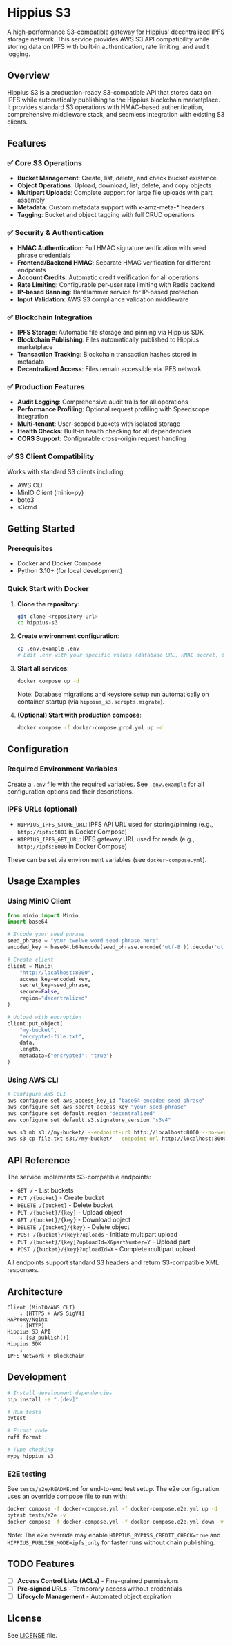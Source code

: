 # Hippius S3

A high-performance S3-compatible gateway for Hippius' decentralized IPFS storage network. This service provides AWS S3 API compatibility while storing data on IPFS with built-in authentication, rate limiting, and audit logging.

## Overview

Hippius S3 is a production-ready S3-compatible API that stores data on IPFS while automatically publishing to the Hippius blockchain marketplace. It provides standard S3 operations with HMAC-based authentication, comprehensive middleware stack, and seamless integration with existing S3 clients.

## Features

### ✅ Core S3 Operations

- **Bucket Management**: Create, list, delete, and check bucket existence
- **Object Operations**: Upload, download, list, delete, and copy objects
- **Multipart Uploads**: Complete support for large file uploads with part assembly
- **Metadata**: Custom metadata support with x-amz-meta-\* headers
- **Tagging**: Bucket and object tagging with full CRUD operations

### ✅ Security & Authentication

- **HMAC Authentication**: Full HMAC signature verification with seed phrase credentials
- **Frontend/Backend HMAC**: Separate HMAC verification for different endpoints
- **Account Credits**: Automatic credit verification for all operations
- **Rate Limiting**: Configurable per-user rate limiting with Redis backend
- **IP-based Banning**: BanHammer service for IP-based protection
- **Input Validation**: AWS S3 compliance validation middleware

### ✅ Blockchain Integration

- **IPFS Storage**: Automatic file storage and pinning via Hippius SDK
- **Blockchain Publishing**: Files automatically published to Hippius marketplace
- **Transaction Tracking**: Blockchain transaction hashes stored in metadata
- **Decentralized Access**: Files remain accessible via IPFS network

### ✅ Production Features

- **Audit Logging**: Comprehensive audit trails for all operations
- **Performance Profiling**: Optional request profiling with Speedscope integration
- **Multi-tenant**: User-scoped buckets with isolated storage
- **Health Checks**: Built-in health checking for all dependencies
- **CORS Support**: Configurable cross-origin request handling

### ✅ S3 Client Compatibility

Works with standard S3 clients including:

- AWS CLI
- MinIO Client (minio-py)
- boto3
- s3cmd

## Getting Started

### Prerequisites

- Docker and Docker Compose
- Python 3.10+ (for local development)

### Quick Start with Docker

1. **Clone the repository**:

   ```bash
   git clone <repository-url>
   cd hippius-s3
   ```

2. **Create environment configuration**:

   ```bash
   cp .env.example .env
   # Edit .env with your specific values (database URL, HMAC secret, etc.)
   ```

3. **Start all services**:

   ```bash
   docker compose up -d
   ```

   Note: Database migrations and keystore setup run automatically on container startup (via `hippius_s3.scripts.migrate`).

4. **(Optional) Start with production compose**:
   ```bash
   docker compose -f docker-compose.prod.yml up -d
   ```

## Configuration

### Required Environment Variables

Create a `.env` file with the required variables. See [`.env.example`](.env.example) for all configuration options and their descriptions.

### IPFS URLs (optional)

- `HIPPIUS_IPFS_STORE_URL`: IPFS API URL used for storing/pinning (e.g., `http://ipfs:5001` in Docker Compose)
- `HIPPIUS_IPFS_GET_URL`: IPFS gateway URL used for reads (e.g., `http://ipfs:8080` in Docker Compose)

These can be set via environment variables (see `docker-compose.yml`).

## Usage Examples

### Using MinIO Client

```python
from minio import Minio
import base64

# Encode your seed phrase
seed_phrase = "your twelve word seed phrase here"
encoded_key = base64.b64encode(seed_phrase.encode('utf-8')).decode('utf-8')

# Create client
client = Minio(
    "http://localhost:8000",
    access_key=encoded_key,
    secret_key=seed_phrase,
    secure=False,
    region="decentralized"
)

# Upload with encryption
client.put_object(
    "my-bucket",
    "encrypted-file.txt",
    data,
    length,
    metadata={"encrypted": "true"}
)
```

### Using AWS CLI

```bash
# Configure AWS CLI
aws configure set aws_access_key_id "base64-encoded-seed-phrase"
aws configure set aws_secret_access_key "your-seed-phrase"
aws configure set default.region "decentralized"
aws configure set default.s3.signature_version "s3v4"

aws s3 mb s3://my-bucket/ --endpoint-url http://localhost:8000 --no-verify-ssl
aws s3 cp file.txt s3://my-bucket/ --endpoint-url http://localhost:8000 --no-verify-ssl
```

## API Reference

The service implements S3-compatible endpoints:

- `GET /` - List buckets
- `PUT /{bucket}` - Create bucket
- `DELETE /{bucket}` - Delete bucket
- `PUT /{bucket}/{key}` - Upload object
- `GET /{bucket}/{key}` - Download object
- `DELETE /{bucket}/{key}` - Delete object
- `POST /{bucket}/{key}?uploads` - Initiate multipart upload
- `PUT /{bucket}/{key}?uploadId=X&partNumber=Y` - Upload part
- `POST /{bucket}/{key}?uploadId=X` - Complete multipart upload

All endpoints support standard S3 headers and return S3-compatible XML responses.

## Architecture

```
Client (MinIO/AWS CLI)
    ↓ [HTTPS + AWS SigV4]
HAProxy/Nginx
    ↓ [HTTP]
Hippius S3 API
    ↓ [s3_publish()]
Hippius SDK
    ↓
IPFS Network + Blockchain
```

## Development

```bash
# Install development dependencies
pip install -e ".[dev]"

# Run tests
pytest

# Format code
ruff format .

# Type checking
mypy hippius_s3
```

### E2E testing

See `tests/e2e/README.md` for end-to-end test setup. The e2e configuration uses an override compose file to run with:

```bash
docker compose -f docker-compose.yml -f docker-compose.e2e.yml up -d
pytest tests/e2e -v
docker compose -f docker-compose.yml -f docker-compose.e2e.yml down -v
```

Note: The e2e override may enable `HIPPIUS_BYPASS_CREDIT_CHECK=true` and `HIPPIUS_PUBLISH_MODE=ipfs_only` for faster runs without chain publishing.

## TODO Features

- [ ] **Access Control Lists (ACLs)** - Fine-grained permissions
- [ ] **Pre-signed URLs** - Temporary access without credentials
- [ ] **Lifecycle Management** - Automated object expiration

## License

See [LICENSE](LICENSE) file.
